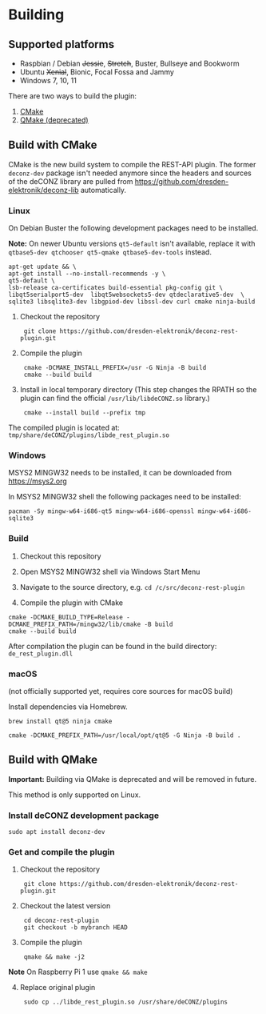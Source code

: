 # Building

## Supported platforms
* Raspbian / Debian ~~Jessie~~, ~~Stretch~~, Buster, Bullseye and Bookworm
* Ubuntu ~~Xenial~~, Bionic, Focal Fossa and Jammy
* Windows 7, 10, 11

There are two ways to build the plugin:
1. [CMake](#build-with-cmake)
2. [QMake (deprecated)](#build-with-qmake)

## Build with CMake

CMake is the new build system to compile the REST-API plugin. The former `deconz-dev` package isn't needed anymore since the headers and sources of the deCONZ library are pulled from https://github.com/dresden-elektronik/deconz-lib automatically.

### Linux

On Debian Buster the following development packages need to be installed.

**Note:** On newer Ubuntu versions `qt5-default` isn't available, replace it with `qtbase5-dev qtchooser qt5-qmake qtbase5-dev-tools` instead.

```
apt-get update && \
apt-get install --no-install-recommends -y \
qt5-default \
lsb-release ca-certificates build-essential pkg-config git \
libqt5serialport5-dev  libqt5websockets5-dev qtdeclarative5-dev  \
sqlite3 libsqlite3-dev libgpiod-dev libssl-dev curl cmake ninja-build
```

1. Checkout the repository

        git clone https://github.com/dresden-elektronik/deconz-rest-plugin.git

2. Compile the plugin

        cmake -DCMAKE_INSTALL_PREFIX=/usr -G Ninja -B build
        cmake --build build
   
3. Install in local temporary directory
   (This step changes the RPATH so the plugin can find the official `/usr/lib/libdeCONZ.so` library.)

        cmake --install build --prefix tmp

The compiled plugin is located at: `tmp/share/deCONZ/plugins/libde_rest_plugin.so`

### Windows

MSYS2 MINGW32 needs to be installed, it can be downloaded from https://msys2.org 


In MSYS2 MINGW32 shell the following packages need to be installed:

```
pacman -Sy mingw-w64-i686-qt5 mingw-w64-i686-openssl mingw-w64-i686-sqlite3
```

### Build

1. Checkout this repository

2. Open MSYS2 MINGW32 shell via Windows Start Menu

3. Navigate to the source directory, e.g. `cd /c/src/deconz-rest-plugin` 

3. Compile the plugin with CMake

```
cmake -DCMAKE_BUILD_TYPE=Release -DCMAKE_PREFIX_PATH=/mingw32/lib/cmake -B build
cmake --build build
```

After compilation the plugin can be found in the build directory: `de_rest_plugin.dll`

### macOS

(not officially supported yet, requires core sources for macOS build)

Install dependencies via Homebrew.
```
brew install qt@5 ninja cmake
```

```
cmake -DCMAKE_PREFIX_PATH=/usr/local/opt/qt@5 -G Ninja -B build .
```

## Build with QMake

**Important:** Building via  QMake is deprecated and will be removed in future.

This method is only supported on Linux.

### Install deCONZ development package

    sudo apt install deconz-dev

### Get and compile the plugin

1. Checkout the repository

        git clone https://github.com/dresden-elektronik/deconz-rest-plugin.git

2. Checkout the latest version

        cd deconz-rest-plugin
        git checkout -b mybranch HEAD

3. Compile the plugin

        qmake && make -j2

**Note** On Raspberry Pi 1 use `qmake && make`

4. Replace original plugin

        sudo cp ../libde_rest_plugin.so /usr/share/deCONZ/plugins
